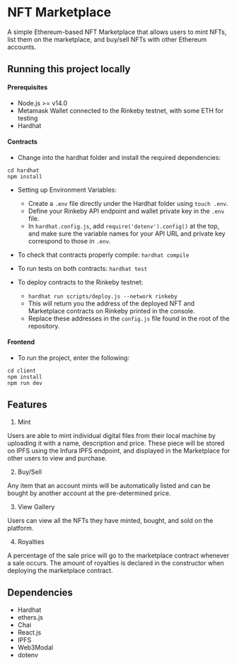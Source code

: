 # NFT Marketplace

A simple Ethereum-based NFT Marketplace that allows users to mint NFTs, list them on the marketplace, and buy/sell NFTs with other Ethereum accounts.

## Running this project locally

#### Prerequisites

-   Node.js >= v14.0
-   Metamask Wallet connected to the Rinkeby testnet, with some ETH for testing
-   Hardhat

#### Contracts

-   Change into the hardhat folder and install the required dependencies:

```
cd hardhat
npm install

```

-   Setting up Environment Variables:

    -   Create a `.env` file directly under the Hardhat folder using `touch .env`.
    -   Define your Rinkeby API endpoint and wallet private key in the `.env` file.
    -   In `hardhat.config.js`, add `require('dotenv').config()` at the top, and make sure the variable names for your API URL and private key correspond to those in `.env`.

-   To check that contracts properly compile: `hardhat compile`
-   To run tests on both contracts: `hardhat test`
-   To deploy contracts to the Rinkeby testnet:
    -   `hardhat run scripts/deploy.js --network rinkeby`
    -   This will return you the address of the deployed NFT and Marketplace contracts on Rinkeby printed in the console.
    -   Replace these addresses in the `config.js` file found in the root of the repository.

#### Frontend

-   To run the project, enter the following:

```
cd client
npm install
npm run dev

```

## Features

1. Mint

Users are able to mint individual digital files from their local machine by uploading it with a name, description and price. These piece will be stored on IPFS using the Infura IPFS endpoint, and displayed in the Marketplace for other users to view and purchase.

2. Buy/Sell

Any item that an account mints will be automatically listed and can be bought by another account at the pre-determined price.

3. View Gallery

Users can view all the NFTs they have minted, bought, and sold on the platform.

4. Royalties

A percentage of the sale price will go to the marketplace contract whenever a sale occurs. The amount of royalties is declared in the constructor when deploying the marketplace contract.

## Dependencies

-   Hardhat
-   ethers.js
-   Chai
-   React.js
-   IPFS
-   Web3Modal
-   dotenv
